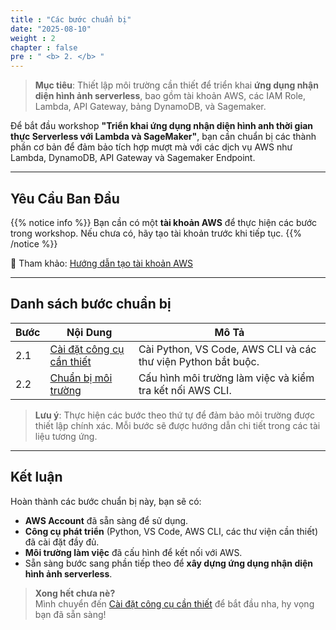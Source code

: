 ```yaml
---
title : "Các bước chuẩn bị"
date: "2025-08-10" 
weight : 2 
chapter : false
pre : " <b> 2. </b> "
---
```


> **Mục tiêu**: Thiết lập môi trường cần thiết để triển khai **ứng dụng nhận diện hình ảnh serverless**, bao gồm tài khoản AWS, các IAM Role, Lambda, API Gateway, bảng DynamoDB, và Sagemaker.

Để bắt đầu workshop **"Triển khai ứng dụng nhận diện hình anh thời gian thực Serverless với Lambda và SageMaker"**, bạn cần chuẩn bị các thành phần cơ bản để đảm bảo tích hợp mượt mà với các dịch vụ AWS như Lambda, DynamoDB, API Gateway và Sagemaker Endpoint.

---

## Yêu Cầu Ban Đầu

{{% notice info %}}
Bạn cần có một **tài khoản AWS** để thực hiện các bước trong workshop. Nếu chưa có, hãy tạo tài khoản trước khi tiếp tục.
{{% /notice %}}

📖 Tham khảo: [Hướng dẫn tạo tài khoản AWS](https://000001.awsstudygroup.com/)

---

## Danh sách bước chuẩn bị

| **Bước** | **Nội Dung** | **Mô Tả** |
|----------|--------------|-----------|
| 2.1 | [Cài đặt công cụ cần thiết](/2-preparation-steps/2.1-install-necessary-tool/) | Cài Python, VS Code, AWS CLI và các thư viện Python bắt buộc. |
| 2.2 | [Chuẩn bị môi trường](/2-preparation-steps/2.2-set-up-environment/) | Cấu hình môi trường làm việc và kiểm tra kết nối AWS CLI. |

> **Lưu ý**: Thực hiện các bước theo thứ tự để đảm bảo môi trường được thiết lập chính xác. Mỗi bước sẽ được hướng dẫn chi tiết trong các tài liệu tương ứng.

---

## Kết luận

Hoàn thành các bước chuẩn bị này, bạn sẽ có:  
- **AWS Account** đã sẵn sàng để sử dụng.
- **Công cụ phát triển** (Python, VS Code, AWS CLI, các thư viện cần thiết) đã cài đặt đầy đủ.
- **Môi trường làm việc** đã cấu hình để kết nối với AWS.
- Sẵn sàng bước sang phần tiếp theo để **xây dựng ứng dụng nhận diện hình ảnh serverless**.

> **Xong hết chưa nè?**  
> Mình chuyển đến [Cài đặt công cụ cần thiết](/2-preparation-steps/2.1-install-necessary-tool/) để bắt đầu nha, hy vọng bạn đã sẵn sàng!